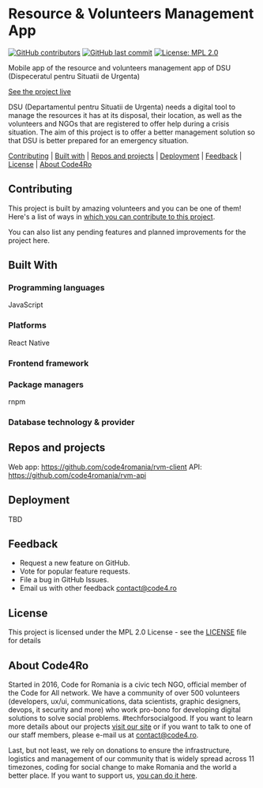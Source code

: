 # Resource & Volunteers Management App

[![GitHub contributors](https://img.shields.io/github/contributors/code4romania/templates-for-standard-project-md-files.svg?style=for-the-badge)](https://github.com/code4romania/templates-for-standard-project-md-files/graphs/contributors) [![GitHub last commit](https://img.shields.io/github/last-commit/code4romania/templates-for-standard-project-md-files.svg?style=for-the-badge)](https://github.com/code4romania/templates-for-standard-project-md-files/commits/master) [![License: MPL 2.0](https://img.shields.io/badge/license-MPL%202.0-brightgreen.svg?style=for-the-badge)](https://opensource.org/licenses/MPL-2.0)

Mobile app of the resource and volunteers management app of DSU (Dispeceratul pentru Situatii de Urgenta)

[See the project live](https://www.figma.com/proto/K7Qqywpx1QFVzG1ml2Fa3qsv/Resource-%26-Volunteer-Management-App?scaling=min-zoom)

DSU (Departamentul pentru Situatii de Urgenta) needs a digital tool to manage the resources it has at its disposal, their location, as well as the volunteers and NGOs that are registered to offer help during a crisis situation. The aim of this project is to offer a better management solution so that DSU is better prepared for an emergency situation.

[Contributing](#contributing) | [Built with](#built-with) | [Repos and projects](#repos-and-projects) | [Deployment](#deployment) | [Feedback](#feedback) | [License](#license) | [About Code4Ro](#about-code4ro)

## Contributing

This project is built by amazing volunteers and you can be one of them! Here's a list of ways in [which you can contribute to this project](.github/CONTRIBUTING.MD).

You can also list any pending features and planned improvements for the project here.

## Built With

### Programming languages

JavaScript

### Platforms

React Native

### Frontend framework

### Package managers

rnpm

### Database technology & provider

## Repos and projects

Web app: https://github.com/code4romania/rvm-client
API: https://github.com/code4romania/rvm-api

## Deployment

TBD

## Feedback

* Request a new feature on GitHub.
* Vote for popular feature requests.
* File a bug in GitHub Issues.
* Email us with other feedback contact@code4.ro

## License 

This project is licensed under the MPL 2.0 License - see the [LICENSE](LICENSE) file for details

## About Code4Ro

Started in 2016, Code for Romania is a civic tech NGO, official member of the Code for All network. We have a community of over 500 volunteers (developers, ux/ui, communications, data scientists, graphic designers, devops, it security and more) who work pro-bono for developing digital solutions to solve social problems. #techforsocialgood. If you want to learn more details about our projects [visit our site](https://www.code4.ro/en/) or if you want to talk to one of our staff members, please e-mail us at contact@code4.ro.

Last, but not least, we rely on donations to ensure the infrastructure, logistics and management of our community that is widely spread across 11 timezones, coding for social change to make Romania and the world a better place. If you want to support us, [you can do it here](https://code4.ro/en/donate/).
